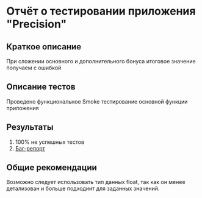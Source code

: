 # Отчёт о тестировании приложения "Precision"

## Краткое описание

При сложении основного и дополнительного бонуса итоговое значение получаем с ошибкой

## Описание тестов

Проведено функциональное Smoke тестирование основной функции приложения

## Результаты

1. 100% не успешных тестов
2. [Баг-репорт](https://github.com/eaasy0/Precision/issues/1#issue-826079891)

## Общие рекомендации

Возможно следует использовать тип данных float, так как он менее детализован и больше подходиит для заданных значений.
